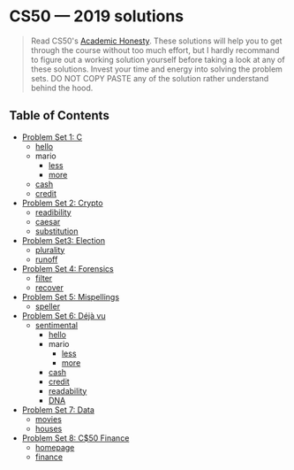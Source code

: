 CS50 — 2019 solutions
=====================

> Read CS50's [Academic Honesty](https://docs.cs50.net/2018/x/syllabus.html#academic-honesty). These solutions will help you to get through the course without too much effort,
but I hardly recommand to figure out a working solution yourself before taking a look at any of these solutions. Invest your time and energy into solving the problem sets. DO NOT COPY PASTE any of the solution rather understand behind the hood.

## Table of Contents

- [Problem Set 1: C](/pset1)
  * [hello](/pset1/hello)
  * mario
    + [less](/pset1/mario/less)
    + [more](/pset1/mario/more)
  * [cash](/pset1/cash)
  * [credit](/pset1/credit) 
- [Problem Set 2: Crypto](/pset2)
  * [readibility](/pset2/readibility)
  * [caesar](/pset2/caesar)  
  * [substitution](/pset2/substitution)
- [Problem Set3: Election](/pset3)
  * [plurality](/pset3/plurality)
  * [runoff](/pset3/runoff)
- [Problem Set 4: Forensics](/pset4)
  * [filter](/pset4/filter)
  * [recover](/pset4/recover)
- [Problem Set 5: Mispellings](/pset5)
  * [speller](/pset5/speller)
- [Problem Set 6: Déjà vu](/pset6)
  * [sentimental](/pset6/)
    + [hello](/pset6/hello)
    + mario
      - [less](/pset6/mario/less)
      - [more](/pset6/mario/more)
    + [cash](/pset6/cash)
    + [credit](/pset6/credit)  
    + [readability ](/pset6/readability)
    + [DNA](/pset6/dna)
- [Problem Set 7: Data](/pset7)
  * [movies](/pset7/movies)
  * [houses](/pset7/houses)
- [Problem Set 8: C$50 Finance](/pset8)
  * [homepage](/pset7/homepage)
  * [finance](/pset7/finance)
